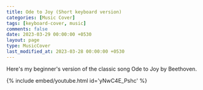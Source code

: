 ```yaml
--- 
title: Ode to Joy (Short keyboard version)
categories: [Music Cover]
tags: [keyboard-cover, music]
comments: false
date: 2023-03-29 00:00:00 +0530
layout: page
type: MusicCover
last_modified_at: 2023-03-28 00:00:00 +0530
---
```


Here's my beginner's version of the classic song Ode to Joy by Beethoven.

<!-- [![IMAGE ALT TEXT HERE](https://img.youtube.com/vi/yNwC4E_Pshc/0.jpg)](https://youtube.com/shorts/yNwC4E_Pshc) -->

{% include embed/youtube.html id='yNwC4E_Pshc' %}
